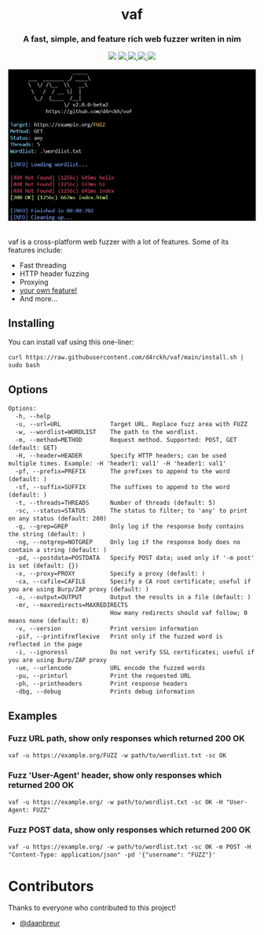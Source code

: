 <div align="center">
<h1>vaf</h1>
<h3>A fast, simple, and feature rich web fuzzer writen in nim</h3>
<img src="https://img.shields.io/github/stars/d4rckh/vaf"></img>
<a href="https://github.com/d4rckh/vaf/issues">
  <img src="https://img.shields.io/github/issues/d4rckh/vaf"></img>
</a>
<a href="https://github.com/d4rckh/vaf/network">
  <img src="https://img.shields.io/github/forks/d4rckh/vaf"></img>
</a>
<a href="https://github.com/d4rckh/vaf/blob/main/LICENSE">
  <img src="https://img.shields.io/github/license/d4rckh/vaf"></img>
</a>
<img src="https://img.shields.io/github/languages/top/d4rckh/vaf"></img>
<br><br>
<img src="screenshots/main.png"></img>
<br><br>
</div>

vaf is a cross-platform web fuzzer with a lot of features. Some of its features include:
- Fast threading
- HTTP header fuzzing
- Proxying
- [your own feature!](https://github.com/d4rckh/vaf/issues/new?assignees=&labels=enhancement&template=feature_request.md&title=%5Bfeature%5D)
- And more...


## Installing

You can install vaf using this one-liner:
```
curl https://raw.githubusercontent.com/d4rckh/vaf/main/install.sh | sudo bash
```

## Options

```
Options:
  -h, --help
  -u, --url=URL              Target URL. Replace fuzz area with FUZZ
  -w, --wordlist=WORDLIST    The path to the wordlist.
  -m, --method=METHOD        Request method. Supported: POST, GET (default: GET)
  -H, --header=HEADER        Specify HTTP headers; can be used multiple times. Example: -H 'header1: val1' -H 'header1: val1'
  -pf, --prefix=PREFIX       The prefixes to append to the word (default: )
  -sf, --suffix=SUFFIX       The suffixes to append to the word (default: )
  -t, --threads=THREADS      Number of threads (default: 5)
  -sc, --status=STATUS       The status to filter; to 'any' to print on any status (default: 200)
  -g, --grep=GREP            Only log if the response body contains the string (default: )
  -ng, --notgrep=NOTGREP     Only log if the response body does no contain a string (default: )
  -pd, --postdata=POSTDATA   Specify POST data; used only if '-m post' is set (default: {})
  -x, --proxy=PROXY          Specify a proxy (default: )
  -ca, --cafile=CAFILE       Specify a CA root certificate; useful if you are using Burp/ZAP proxy (default: )
  -o, --output=OUTPUT        Output the results in a file (default: )
  -mr, --maxredirects=MAXREDIRECTS
                             How many redirects should vaf follow; 0 means none (default: 0)
  -v, --version              Print version information
  -pif, --printifreflexive   Print only if the fuzzed word is reflected in the page
  -i, --ignoressl            Do not verify SSL certificates; useful if you are using Burp/ZAP proxy
  -ue, --urlencode           URL encode the fuzzed words
  -pu, --printurl            Print the requested URL
  -ph, --printheaders        Print response headers
  -dbg, --debug              Prints debug information
```

## Examples

### Fuzz URL path, show only responses which returned 200 OK
```
vaf -u https://example.org/FUZZ -w path/to/wordlist.txt -sc OK
```

### Fuzz 'User-Agent' header, show only responses which returned 200 OK
```
vaf -u https://example.org/ -w path/to/wordlist.txt -sc OK -H "User-Agent: FUZZ"
```

### Fuzz POST data, show only responses which returned 200 OK
```
vaf -u https://example.org/ -w path/to/wordlist.txt -sc OK -m POST -H "Content-Type: application/json" -pd '{"username": "FUZZ"}'
```

# Contributors 

Thanks to everyone who contributed to this project!
- [@daanbreur](https://github.com/daanbreur)
